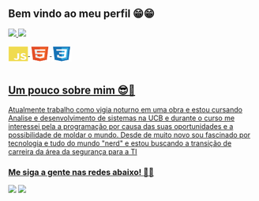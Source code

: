 ## Bem vindo ao meu perfil 😁😁
<div>
   <a href="https://github.com/devemdobro">
   <img height="180em" src="https://github-readme-stats.vercel.app/api?username=atila1290&show_icons=true&theme=tokyonight&include_all_commits=true&count_private=true"/>
   <img height="180em" src="https://github-readme-stats.vercel.app/api/top-langs/?username=atila1290&layout=compact&langs_count=6&theme=tokyonight"/>
</div>
    
<div style="display: inline_block"><br>
  <img align="center" alt="Js" height="30" width="40" src="https://raw.githubusercontent.com/devicons/devicon/master/icons/javascript/javascript-plain.svg">
  <img align="center" alt="HTML" height="30" width="40" src="https://raw.githubusercontent.com/devicons/devicon/master/icons/html5/html5-original.svg">
  <img align="center" alt="CSS" height="30" width="40" src="https://raw.githubusercontent.com/devicons/devicon/master/icons/css3/css3-original.svg">
</div>
 
<br>

## Um pouco sobre mim 😎🥰
<p> Atualmente trabalho como vigia noturno em uma obra e estou cursando Analise e desenvolvimento de sistemas na UCB e durante o curso me interessei pela a programação por causa das suas oportunidades e a possibilidade de moldar o mundo. Desde de muito novo sou fascinado por tecnologia e tudo do mundo "nerd" e estou buscando a transição de carreira da área da segurança para a TI</p>
 
### Me siga a gente nas redes abaixo! 🤩🤩
 
<div> 
  <a href = "mailto:gemeos@devemdobro.com"><img src="https://img.shields.io/badge/-Gmail-%23333?style=for-the-badge&logo=gmail&logoColor=white" target="_blank"></a>
  <a href="https://www.linkedin.com/in/atila-silva-40456b144/" target="_blank"><img src="https://img.shields.io/badge/-LinkedIn-%230077B5?style=for-the-badge&logo=linkedin&logoColor=white" target="_blank"></a>
</div>

